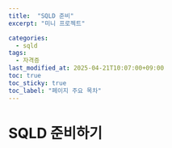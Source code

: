 ```yaml
---
title:  "SQLD 준비"
excerpt: "미니 프로젝트"

categories:
  - sqld
tags:
  - 자격증
last_modified_at: 2025-04-21T10:07:00+09:00
toc: true
toc_sticky: true
toc_label: "페이지 주요 목차"
---
```


# SQLD 준비하기